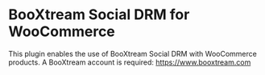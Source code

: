 # BooXtream Social DRM for WooCommerce
This plugin enables the use of BooXtream Social DRM with WooCommerce products. A BooXtream account is required: https://www.booxtream.com
